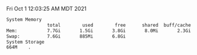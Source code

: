 Fri Oct  1 12:03:25 AM MDT 2021
```bash
System Memory
               total        used        free      shared  buff/cache   available
Mem:           7.7Gi       1.5Gi       3.8Gi       8.0Mi       2.3Gi       5.8Gi
Swap:          7.6Gi       885Mi       6.8Gi
System Storage
664M	.
```
